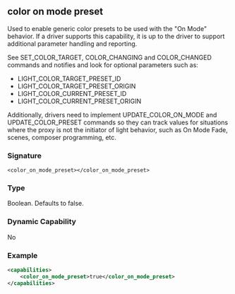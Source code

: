 ## color on mode preset

Used to enable generic color presets to be used with the "On Mode" behavior.  If a driver supports this capability, it is up to the driver to support additional parameter handling and reporting.

See SET\_COLOR\_TARGET, COLOR\_CHANGING and COLOR\_CHANGED commands and notifies and look for optional parameters such as: 

- LIGHT\_COLOR\_TARGET\_PRESET\_ID
- LIGHT\_COLOR\_TARGET\_PRESET\_ORIGIN
- LIGHT\_COLOR\_CURRENT\_PRESET\_ID
- LIGHT\_COLOR\_CURRENT\_PRESET\_ORIGIN

Additionally, drivers need to implement UPDATE\_COLOR\_ON\_MODE and UPDATE\_COLOR\_PRESET commands so they can track values for situations where the proxy is not the initiator of light behavior, such as On Mode Fade, scenes, composer programming, etc.


### Signature

`<color_on_mode_preset></color_on_mode_preset>`


### Type

Boolean. Defaults to false.


### Dynamic Capability

No


### Example

```xml
<capabilities>
    <color_on_mode_preset>true</color_on_mode_preset>
</capabilities>
```
